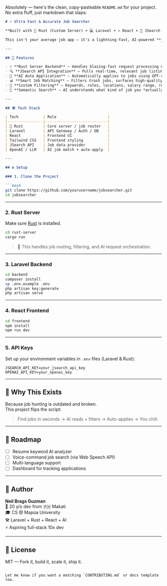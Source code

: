 Absolutely — here's the clean, copy-pasteable `README.md` for your project. No extra fluff, just markdown that slaps:

```markdown
# ⚡ Ultra Fast & Accurate Job Searcher

**Built with 🦀 Rust (Custom Server) + 💻 Laravel + ⚛️ React + 🤖 JSearch API**

This isn't your average job app — it's a lightning-fast, AI-powered **job killer**. It scrapes, filters, matches, and even applies for you. Built for speed. Designed for relevance. Backed by a Rust-powered custom server and AI that actually understands what you're looking for.

---

## 🚀 Features

- ⚡ **Rust Server Backend** — Handles blazing-fast request processing & heavy lifting  
- 🔍 **JSearch API Integration** — Pulls real-time, relevant job listings  
- 🤖 **AI Auto Application** — Automatically applies to jobs using GPT-style intelligence  
- 📊 **Smart Job Matching** — Filters trash jobs, surfaces high-quality opportunities  
- 🎯 **Custom Filtering** — Keywords, roles, locations, salary range, remote-first  
- 🧠 **Semantic Search** — AI understands what kind of job you *actually* want

---

## 🛠️ Tech Stack

| Tech           | Role                       |
|----------------|----------------------------|
| 🦀 Rust         | Core server / job router   |
| Laravel        | API Gateway / Auth / DB    |
| React          | Frontend UI                |
| Tailwind CSS   | Frontend styling           |
| JSearch API    | Job data provider          |
| OpenAI / LLM   | AI job match + auto-apply  |

---

## ⚙️ Setup

### 1. Clone the Project

```bash
git clone https://github.com/yourusername/jobsearcher.git
cd jobsearcher
```

---

### 2. Rust Server

Make sure [Rust](https://www.rust-lang.org/tools/install) is installed.

```bash
cd rust-server
cargo run
```

> 🚀 This handles job routing, filtering, and AI request orchestration.

---

### 3. Laravel Backend

```bash
cd backend
composer install
cp .env.example .env
php artisan key:generate
php artisan serve
```

---

### 4. React Frontend

```bash
cd frontend
npm install
npm run dev
```

---

### 5. API Keys

Set up your environment variables in `.env` files (Laravel & Rust):

```env
JSEARCH_API_KEY=your_jsearch_api_key
OPENAI_API_KEY=your_openai_key
```

---

## 🤯 Why This Exists

Because job hunting is outdated and broken.  
This project flips the script:

> Find jobs in seconds → AI reads + filters → Auto-applies → You chill.

---

## 🧪 Roadmap

- [ ] Resume keyword AI analyzer  
- [ ] Voice-command job search (via Web Speech API)  
- [ ] Multi-language support  
- [ ] Dashboard for tracking applications

---

## 👤 Author

**Neil Brags Guzman**  
🧠 20 y/o dev from 🇵🇭 Makati  
🎓 CS @ Mapúa University  
🛠️ Laravel + Rust + React + AI  
⚡ Aspiring full-stack 10x dev

---

## 📄 License

MIT — Fork it, build it, scale it, ship it.
```

Let me know if you want a matching `CONTRIBUTING.md` or docs template too.

